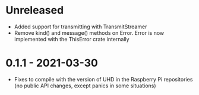# Unreleased

* Added support for transmitting with TransmitStreamer
* Remove kind() and message() methods on Error. Error is now implemented with the ThisError
  crate internally

# 0.1.1 - 2021-03-30

* Fixes to compile with the version of UHD in the Raspberry Pi repositories (no public API changes, except panics in some situations)

